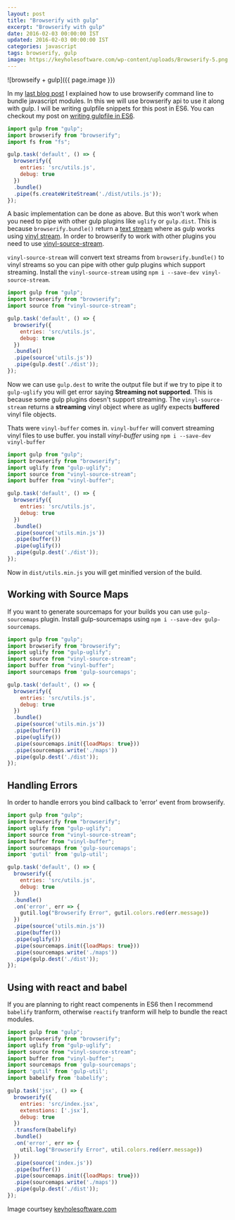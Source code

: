 ```yaml
---
layout: post
title: "Browserify with gulp"
excerpt: "Browserify with gulp"
date: 2016-02-03 00:00:00 IST
updated: 2016-02-03 00:00:00 IST
categories: javascript
tags: browserify, gulp
image: https://keyholesoftware.com/wp-content/uploads/Browserify-5.png
---
```


![browseify + gulp]({{ page.image }})

In my [last blog post](/2016/01/browserify.html) I explained how to use browserify command line to bundle javascript modules. In this we will use browserify api to use it along with gulp. I will be writing gulpfile snippets for this post in ES6. You can checkout my post on [writing gulpfile in ES6](/2016/01/writing-gulpfile-in-es6.html).

~~~ js
import gulp from "gulp";
import browserify from "browserify";
import fs from "fs";

gulp.task('default', () => {
  browserify({
    entries: 'src/utils.js',
    debug: true
  })
  .bundle()
  .pipe(fs.createWriteStream('./dist/utils.js'));
});
~~~ 

A basic implementation can be done as above. But this won't work when you need to pipe with other gulp plugins like `uglify` or `gulp.dist`. This is because `browserify.bundle()` return a [text stream](https://github.com/substack/node-browserify#bbundlecb) where as gulp works using [vinyl stream](https://github.com/gulpjs/vinyl). In order to browserify to work with other plugins you need to use [vinyl-source-stream](https://github.com/hughsk/vinyl-source-stream).

`vinyl-source-stream` will convert text streams from `browserify.bundle()` to vinyl streams so you can pipe with other gulp plugins which support streaming. Install the `vinyl-source-stream` using `npm i --save-dev vinyl-source-stream`.

~~~ js
import gulp from "gulp";
import browserify from "browserify";
import source from "vinyl-source-stream";

gulp.task('default', () => {
  browserify({
    entries: 'src/utils.js',
    debug: true
  })
  .bundle()
  .pipe(source('utils.js'))
  .pipe(gulp.dest('./dist'));
});
~~~ 

Now we can use `gulp.dest` to write the output file but if we try to pipe it to `gulp-uglify` you will get error saying **Streaming not supported**. This is because some gulp plugins doesn't support streaming. The `vinyl-source-stream` returns a **streaming** vinyl object where as uglify expects **buffered** vinyl file objects.

Thats were `vinyl-buffer` comes in. `vinyl-buffer` will convert streaming vinyl files to use buffer. you install *vinyl-buffer* using `npm i --save-dev vinyl-buffer`

~~~ js
import gulp from "gulp";
import browserify from "browserify";
import uglify from "gulp-uglify";
import source from "vinyl-source-stream";
import buffer from "vinyl-buffer";

gulp.task('default', () => {
  browserify({
    entries: 'src/utils.js',
    debug: true
  })
  .bundle()
  .pipe(source('utils.min.js'))
  .pipe(buffer())
  .pipe(uglify())
  .pipe(gulp.dest('./dist'));
});
~~~ 
Now in `dist/utils.min.js` you will get minified version of the build.

## Working with Source Maps

If you want to generate sourcemaps for your builds you can use `gulp-sourcemaps` plugin. Install gulp-sourcemaps using `npm i --save-dev gulp-sourcemaps`.

~~~ js
import gulp from "gulp";
import browserify from "browserify";
import uglify from "gulp-uglify";
import source from "vinyl-source-stream";
import buffer from "vinyl-buffer";
import sourcemaps from 'gulp-sourcemaps';

gulp.task('default', () => {
  browserify({
    entries: 'src/utils.js',
    debug: true
  })
  .bundle()
  .pipe(source('utils.min.js'))
  .pipe(buffer())
  .pipe(uglify())
  .pipe(sourcemaps.init({loadMaps: true}))
  .pipe(sourcemaps.write('./maps'))
  .pipe(gulp.dest('./dist'));
});
~~~ 

## Handling Errors

In order to handle errors you bind callback to 'error' event from browserify.

~~~ js
import gulp from "gulp";
import browserify from "browserify";
import uglify from "gulp-uglify";
import source from "vinyl-source-stream";
import buffer from "vinyl-buffer";
import sourcemaps from 'gulp-sourcemaps';
import 'gutil' from 'gulp-util';

gulp.task('default', () => {
  browserify({
    entries: 'src/utils.js',
    debug: true
  })
  .bundle()
  .on('error', err => {
    gutil.log("Browserify Error", gutil.colors.red(err.message))
  })
  .pipe(source('utils.min.js'))
  .pipe(buffer())
  .pipe(uglify())
  .pipe(sourcemaps.init({loadMaps: true}))
  .pipe(sourcemaps.write('./maps'))
  .pipe(gulp.dest('./dist'));
});
~~~ 


## Using with react and babel

If you are planning to right react compenents in ES6 then I recommend `babelify` tranform, otherwise `reactify` tranform will help to bundle the react modules.

~~~ js
import gulp from "gulp";
import browserify from "browserify";
import uglify from "gulp-uglify";
import source from "vinyl-source-stream";
import buffer from "vinyl-buffer";
import sourcemaps from 'gulp-sourcemaps';
import 'gutil' from 'gulp-util';
import babelify from 'babelify';

gulp.task('jsx', () => {
  browserify({
    entries: 'src/index.jsx',
    extenstions: ['.jsx'],
    debug: true
  })
  .transform(babelify)
  .bundle()
  .on('error', err => {
    util.log("Browserify Error", util.colors.red(err.message))
  })
  .pipe(source('index.js'))
  .pipe(buffer())
  .pipe(sourcemaps.init({loadMaps: true}))
  .pipe(sourcemaps.write('./maps'))
  .pipe(gulp.dest('./dist'));
});
~~~ 

Image courtsey [keyholesoftware.com](https://keyholesoftware.com)